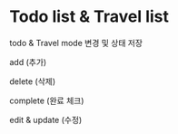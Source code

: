 # Todo list & Travel list

todo & Travel mode 변경 및 상태 저장

add (추가)

delete (삭제)

complete (완료 체크)

edit & update (수정)

